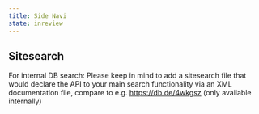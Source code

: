 ```yaml
---
title: Side Navi
state: inreview
---
```


## Sitesearch

For internal DB search: Please keep in mind to add a sitesearch file that would declare the API to your main search functionality via an XML documentation file, compare to e.g. <https://db.de/4wkgsz> (only available internally)
